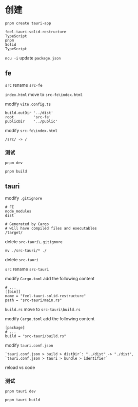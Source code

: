 # 创建

`pnpm create tauri-app`

    feel-tauri-solid-restructure
    TypeScript
    pnpm
    Solid
    TypeScript

`ncu -i` update `package.json`

## fe

`src` rename `src-fe`

`index.html` move to `src-fe\index.html`

modify `vite.config.ts`

    build.outDir '../dist'
    root         'src-fe'
    publicDir    '../public'

modify `src-fe\index.html`

    /src/ -> /

### 测试

`pnpm dev`

`pnpm build`

## tauri

modify `.gitignore`

    # FE
    node_modules
    dist

    # Generated by Cargo
    # will have compiled files and executables
    /target/

delete `src-tauri\.gitignore`

`mv ./src-tauri/* ./`

delete `src-tauri`

`src` rename `src-tauri`

modify `Cargo.toml` add the following content

    # ...
    [[bin]]
    name = "feel-tauri-solid-restructure"
    path = "src-tauri/main.rs"

`build.rs` move to `src-tauri\build.rs`

modify `Cargo.toml` add the following content

    [package]
    # ...
    build = "src-tauri/build.rs"

modify `tauri.conf.json`

    `tauri.conf.json > build > distDir`: "../dist" -> "./dist",
    `tauri.conf.json > tauri > bundle > identifier`

reload vs code

### 测试

`pnpm tauri dev`

`pnpm tauri build`
